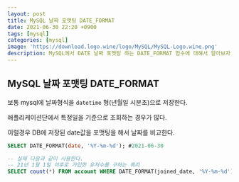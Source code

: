 ```yaml
---
layout: post
title: MySQL 날짜 포맷팅 DATE_FORMAT
date: 2021-06-30 22:20 +0900
tags: [mysql]
categories: [mysql]
image: 'https://download.logo.wine/logo/MySQL/MySQL-Logo.wine.png'
description: MySQL에서 DATE 날짜 포맷팅 하는 DATE_FORMAT 함수에 대해서 알아보자.
---
```


## MySQL 날짜 포맷팅 DATE_FORMAT

보통 mysql에 날짜형식을 `datetime` 형(년월일 시분초)으로 저장한다. 

애플리케이션단에서 특정일을 기준으로 조회하는 경우가 많다. 

이럴경우 DB에 저장된 date값을 포맷팅을 해서 날짜를 비교한다.

```sql
SELECT DATE_FORMAT(date, '%Y-%m-%d'); #2021-06-30

-- 실제 다음과 같이 사용한다. 
-- 21년 1월 1일 이후로 가입한 유저수를 구하는 쿼리
SELECT count(*) FROM account WHERE DATE_FORMAT(joined_date, '%Y-%m-%d') >= '2021-01-01'
```

